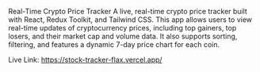 Real-Time Crypto Price Tracker
A live, real-time crypto price tracker built with React, Redux Toolkit, and Tailwind CSS. This app allows users to view real-time updates of cryptocurrency prices, including top gainers, top losers, and their market cap and volume data. It also supports sorting, filtering, and features a dynamic 7-day price chart for each coin.

Live Link: https://stock-tracker-flax.vercel.app/
